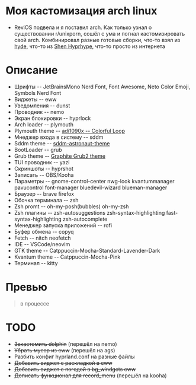 # Моя кастомизация arch linux
* ReviOS подвела и я поставил arch. Как только узнал о существовании r/unixporn, сошёл с ума и погнал кастомизировать свой arch. Комбинировал разные готовые сборки, что-то взял из [hyde](https://github.com/prasanthrangan/hyprdots), что-то из [Shen Hyprhype](https://github.com/Shentxt/Hyprhype), что-то просто из интернета
# Описание
* Шрифты -- JetBrainsMono Nerd Font, Font Awesome, Neto Color Emoji, Symbols Nerd Font
* Виджеты -- eww
* Уведомления -- dunst
* Проводник -- nemo
* Экран блокировки -- hyprlock
* Arch loader -- plymouth
* Plymouth theme -- [adi1090x -- Colorful Loop](https://github.com/adi1090x/plymouth-themes)
* Мнеджер входа в систему -- sddm
* Sddm theme -- [sddm-astronaut-theme](https://github.com/Keyitdev/sddm-astronaut-theme)
* BootLoader -- grub
* Grub theme -- [Graphite Grub2 theme](https://github.com/vinceliuice/Graphite-gtk-theme/tree/main/other/grub2)
* TUI проводник -- yazi
* Скриншоты -- hyprshot
* Записать -- OBS/Kooha
* Параметры -- gnome-control-center nwg-look kvantummanager pavucontrol font-manager bluedevil-wizard blueman-manager 
* Браузер -- brave firefox
* Обочка терминала -- zsh
* Zsh promt -- oh-my-posh(bubbles) oh-my-zsh
* Zsh плагины -- zsh-autosuggestions zsh-syntax-highlighting fast-syntax-highlighting zsh-autocomplete 
* Менеджер запуска приложений -- rofi
* Буфер обмена -- copyq
* Fetch -- nitch neofetch
* IDE -- VSCode/neovim
* GTK theme -- Catppuccin-Mocha-Standard-Lavender-Dark
* Kvantum theme -- Catppuccin-Mocha-Pink
* Терминал -- kitty
# Превью
> в процессе
# TODO
* ~~Закастомить dolphin~~ (перешёл на nemo)
* ~~Убрать мусор из eww~~ (перешёл на ags)
* Разбить конфиг hyprland.conf на разные файлы
* ~~Добавить виджет с раскладкой в eww~~
* ~~Добавить виджет с погодой в bg_windgets eww~~
* ~~Дописать функционал для record_menu~~ (перешёл на kooha)

